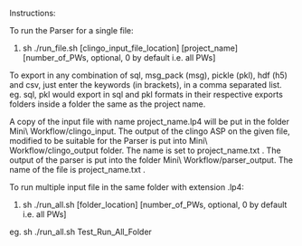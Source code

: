 Instructions:

To run the Parser for a single file:
1. sh ./run_file.sh [clingo_input_file_location] [project_name] [number_of_PWs, optional, 0 by default i.e. all PWs]

To export in any combination of sql, msg_pack (msg), pickle (pkl), hdf (h5) and csv, just enter the keywords (in brackets), in a comma separated list.
eg. sql, pkl
would export in sql and pkl formats in their respective exports folders inside a folder the same as the project name. 

A copy of the input file with name project_name.lp4 will be put in the folder Mini\ Workflow/clingo_input.
The output of the clingo ASP on the given file, modified to be suitable for the Parser is put into Mini\ Workflow/clingo_output folder. The name is set to project_name.txt .
The output of the parser is put into the folder Mini\ Workflow/parser_output. The name of the file is project_name.txt .

To run multiple input file in the same folder with extension .lp4:
1. sh ./run_all.sh [folder_location] [number_of_PWs, optional, 0 by default i.e. all PWs]

eg. sh ./run_all.sh Test_Run_All_Folder

 
